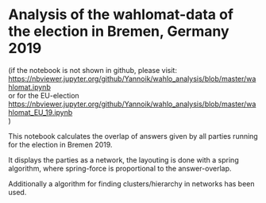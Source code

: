 # Analysis of the wahlomat-data of the election in Bremen, Germany 2019

(if the notebook is not shown in github, please visit:   
https://nbviewer.jupyter.org/github/Yannoik/wahlo_analysis/blob/master/wahlomat.ipynb   
or for the EU-election   
https://nbviewer.jupyter.org/github/Yannoik/wahlo_analysis/blob/master/wahlomat_EU_19.ipynb   
)

This notebook calculates the overlap of answers given by all parties running for the election in Bremen 2019. 

It displays the parties as a network, the layouting is done with a spring algorithm, where spring-force is proportional to the answer-overlap.

Additionally a algorithm for finding clusters/hierarchy in networks has been used. 
